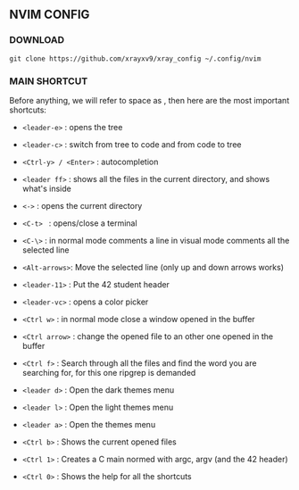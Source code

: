 ## NVIM CONFIG

### DOWNLOAD

```console
git clone https://github.com/xrayxv9/xray_config ~/.config/nvim

```

### MAIN SHORTCUT

Before anything, we will refer to space as <leader>, then
here are the most important shortcuts:

 - ```<leader-e>```  :   opens the tree

 - ```<leader-c>```  :   switch from tree to code and from code to tree

 - ```<Ctrl-y> / <Enter>```  :   autocompletion

 - ```<leader ff>``` :   shows all the files in the current directory, and shows what's inside

 - ```<->```         :   opens the current directory

 - ```<C-t> ```      :   opens/close a terminal

 - ```<C-\>```       :   in normal mode comments a line
                in visual mode comments all the selected line

- ```<Alt-arrows>```:   Move the selected line (only up and down arrows works)

 - ```<leader-11>``` : Put the 42 student header

 - ```<leader-vc>``` : opens a color picker

 - ```<Ctrl w>``` : in normal mode close a window opened in the buffer

 - ```<Ctrl arrow>``` : change the opened file to an other one opened in the buffer

 - ```<Ctrl f>``` : Search through all the files and find the word you are searching for, for this one ripgrep is demanded

 - ```<leader d>``` : Open the dark themes menu 

 - ```<leader l>``` : Open the light themes menu 

 - ```<leader a>``` : Open the themes menu 

 - ```<Ctrl b>``` : Shows the current opened files 

 - ```<Ctrl 1>``` : Creates a C main normed with argc, argv (and the 42 header)

 - ```<Ctrl 0>``` : Shows the help for all the shortcuts

